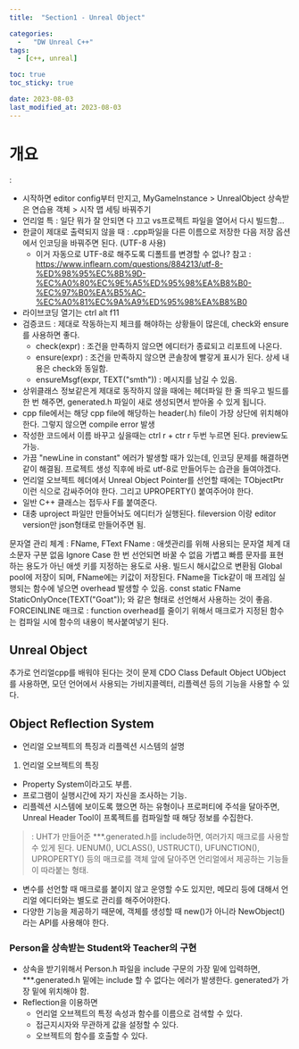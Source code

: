 ```yaml
---
title:  "Section1 - Unreal Object"

categories:
  -   "DW Unreal C++"
tags:
  - [c++, unreal]

toc: true
toc_sticky: true

date: 2023-08-03
last_modified_at: 2023-08-03
---
```


# 개요 
: 

- 시작하면 editor config부터 만지고, MyGameInstance > UnrealObject 상속받은 연습용 객체 > 시작 맵 세팅 바꿔주기
- 언리얼 특 : 일단 뭐가 잘 안되면 다 끄고 vs프로젝트 파일을 열어서 다시 빌드함... 
- 한글이 제대로 출력되지 않을 때 : .cpp파일을 다른 이름으로 저장한 다음 저장 옵션에서 인코딩을 바꿔주면 된다. (UTF-8 사용)
  - 이거 자동으로 UTF-8로 해주도록 디폴트를 변경할 수 없나? 참고 : https://www.inflearn.com/questions/884213/utf-8-%ED%98%95%EC%8B%9D-%EC%A0%80%EC%9E%A5%ED%95%98%EA%B8%B0-%EC%97%B0%EA%B5%AC-%EC%A0%81%EC%9A%A9%ED%95%98%EA%B8%B0
- 라이브코딩 열기는 ctrl alt f11
- 검증코드 : 제대로 작동하는지 체크를 해야하는 상황들이 많은데, check와 ensure를 사용하면 좋다. 
  - check(expr) : 조건을 만족하지 않으면 에디터가 종료되고 리포트에 나온다. 
  - ensure(expr) : 조건을 만족하지 않으면 콘솔창에 빨갛게 표시가 된다. 상세 내용은 check와 동일함. 
  - ensureMsgf(expr, TEXT("smth")) : 메시지를 남길 수 있음. 
- 상위클래스 정보같은게 제대로 동작하지 않을 때에는 헤더파일 한 줄 띄우고 빌드를 한 번 해주면, generated.h 파일이 새로 생성되면서 받아올 수 있게 됩니다.
- cpp file에서는 해당 cpp file에 해당하는 header(.h) file이 가장 상단에 위치해야 한다. 그렇지 않으면 compile error 발생
- 작성한 코드에서 이름 바꾸고 싶을때는 ctrl r + ctr r 두번 누르면 된다. preview도 가능. 
- 가끔 "newLine in constant" 에러가 발생할 때가 있는데, 인코딩 문제를 해결하면 같이 해결됨. 프로젝트 생성 직후에 바로 utf-8로 만들어두는 습관을 들여야겠다. 
- 언리얼 오브젝트 헤더에서 Unreal Object Pointer를 선언할 때에는 TObjectPtr<class UStudent> 이런 식으로 감싸주어야 한다. 그리고 UPROPERTY() 붙여주어야 한다. 
- 일반 C++ 클래스는 접두사 F를 붙여준다. 
- 대충 uproject 파일만 만들어놔도 에디터가 실행된다. fileversion 이랑 editor version만 json형태로 만들어주면 됨. 

문자열 관리 체계 : FName, FText
FName : 애셋관리를 위해 사용되는 문자열 체계 
대소문자 구분 없음 Ignore Case
한 번 선언되면 바꿀 수 없음 
가볍고 빠름 
문자를 표현하는 용도가 아닌 애셋 키를 지정하는 용도로 사용. 빌드시 해시값으로 변환됨 
Global pool에 저장이 되며, FName에는 키값이 저장된다. 
FName을 Tick같이 매 프레임 실행되는 함수에 넣으면 overhead 발생할 수 있음. const static FName StaticOnlyOnce(TEXT("Goat")); 와 같은 형태로 선언해서 사용하는 것이 좋음. 
FORCEINLINE 매크로 : function overhead를 줄이기 위해서 매크로가 지정된 함수는 컴파일 시에 함수의 내용이 복사붙여넣기 된다. 

## Unreal Object 
추가로 언리얼cpp를 배워야 된다는 것이 문제 
CDO Class Default Object 
UObject를 사용하면, 모던 언어에서 사용되는 가비지콜렉터, 리플렉션 등의 기능을 사용할 수 있다. 

## Object Reflection System
- 언리얼 오브젝트의 특징과 리플렉션 시스템의 설명 

1. 언리얼 오브젝트의 특징 
- Property System이라고도 부름. 
- 프로그램이 실행시간에 자기 자신을 조사하는 기능. 
- 리플렉션 시스템에 보이도록 했으면 하는 유형이나 프로퍼티에 주석을 달아주면, Unreal Header Tool이 프록젝트를 컴파일할 때 해당 정보를 수집한다. 
> : UHT가 만들어준 ***.generated.h를 include하면, 여러가지 매크로를 사용할 수 있게 된다. UENUM(), UCLASS(), USTRUCT(), UFUNCTION(), UPROPERTY() 등의 매크로를 객체 앞에 달아주면 언리얼에서 제공하는 기능들이 따라붙는 형태. 
- 변수를 선언할 때 매크로를 붙이지 않고 운영할 수도 있지만, 메모리 등에 대해서 언리얼 에디터와는 별도로 관리를 해주어야한다. 
- 다양한 기능을 제공하기 때문에, 객체를 생성할 때 new()가 아니라 NewObject() 라는 API를 사용해야 한다. 

### Person을 상속받는 Student와 Teacher의 구현 
- 상속을 받기위해서 Person.h 파일을 include 구문의 가장 밑에 입력하면, ***.generated.h 밑에는 include 할 수 없다는 에러가 발생한다. generated가 가장 밑에 위치해야 함. 
- Reflection을 이용하면
  - 언리얼 오브젝트의 특정 속성과 함수를 이름으로 검색할 수 있다. 
  - 접근지시자와 무관하게 값을 설정할 수 있다. 
  - 오브젝트의 함수를 호출할 수 있다. 

  


